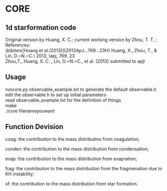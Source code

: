 CORE
====

1d starformation code
------------------------
Original version by Huang, X. C.; current working version by 
Zhou, T. T. ;  
References:   
\bibitem[Huang et al.(2013)]{2013ApJ...769...23H} Huang, X., Zhou, T.,
\& Lin, D.~N.~C.\ 2013, \apj, 769, 23   
Zhou,T., Huang, X. C. , Lin, D.~N.~C.,  et al. (2013) submitted to apjl  

Usage
-----------------------
runcore.py observable_example.txt to generate the default observable.h  
edit the observable.h to set up initial parameters  
read observable_example.txt for the definition of things  
make  
./core filenameyouwant  


Function Devision
-----------------------
coag: the contribution to the mass distributino from coagulation;

conden: the contribution to the mass distribution from condensation;

evap: the contribution to the mass distribution from evapration;

frag: the contribution to the mass distribution from the fragmenation due 
to KH instability;

sf: the contribution to the mass distribution from star formation.
